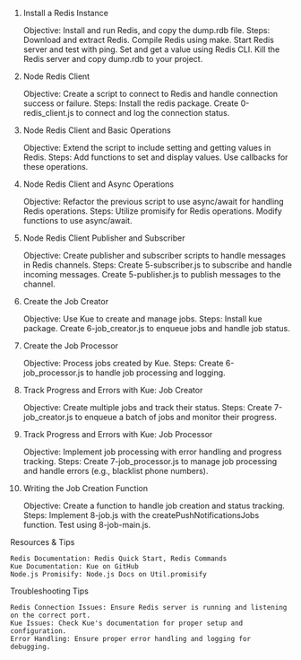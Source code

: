 1. Install a Redis Instance

    Objective: Install and run Redis, and copy the dump.rdb file.
    Steps:
        Download and extract Redis.
        Compile Redis using make.
        Start Redis server and test with ping.
        Set and get a value using Redis CLI.
        Kill the Redis server and copy dump.rdb to your project.

2. Node Redis Client

    Objective: Create a script to connect to Redis and handle connection success or failure.
    Steps:
        Install the redis package.
        Create 0-redis_client.js to connect and log the connection status.

3. Node Redis Client and Basic Operations

    Objective: Extend the script to include setting and getting values in Redis.
    Steps:
        Add functions to set and display values.
        Use callbacks for these operations.

4. Node Redis Client and Async Operations

    Objective: Refactor the previous script to use async/await for handling Redis operations.
    Steps:
        Utilize promisify for Redis operations.
        Modify functions to use async/await.

5. Node Redis Client Publisher and Subscriber

    Objective: Create publisher and subscriber scripts to handle messages in Redis channels.
    Steps:
        Create 5-subscriber.js to subscribe and handle incoming messages.
        Create 5-publisher.js to publish messages to the channel.

6. Create the Job Creator

    Objective: Use Kue to create and manage jobs.
    Steps:
        Install kue package.
        Create 6-job_creator.js to enqueue jobs and handle job status.

7. Create the Job Processor

    Objective: Process jobs created by Kue.
    Steps:
        Create 6-job_processor.js to handle job processing and logging.

8. Track Progress and Errors with Kue: Job Creator

    Objective: Create multiple jobs and track their status.
    Steps:
        Create 7-job_creator.js to enqueue a batch of jobs and monitor their progress.

9. Track Progress and Errors with Kue: Job Processor

    Objective: Implement job processing with error handling and progress tracking.
    Steps:
        Create 7-job_processor.js to manage job processing and handle errors (e.g., blacklist phone numbers).

10. Writing the Job Creation Function

    Objective: Create a function to handle job creation and status tracking.
    Steps:
        Implement 8-job.js with the createPushNotificationsJobs function.
        Test using 8-job-main.js.

Resources & Tips

    Redis Documentation: Redis Quick Start, Redis Commands
    Kue Documentation: Kue on GitHub
    Node.js Promisify: Node.js Docs on Util.promisify

Troubleshooting Tips

    Redis Connection Issues: Ensure Redis server is running and listening on the correct port.
    Kue Issues: Check Kue's documentation for proper setup and configuration.
    Error Handling: Ensure proper error handling and logging for debugging.
